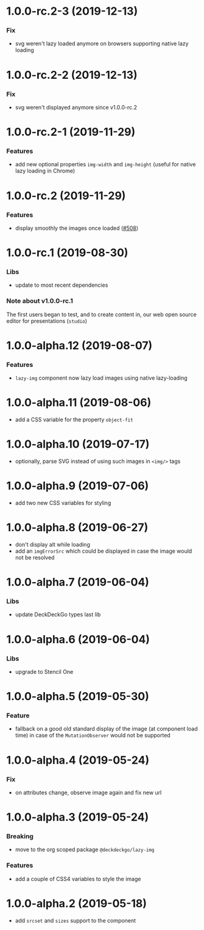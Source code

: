 <a name="1.0.0-rc.2-3"></a>
# 1.0.0-rc.2-3 (2019-12-13)

### Fix

* svg weren't lazy loaded anymore on browsers supporting native lazy loading

<a name="1.0.0-rc.2-2"></a>
# 1.0.0-rc.2-2 (2019-12-13)

### Fix

* svg weren't displayed anymore since v1.0.0-rc.2

<a name="1.0.0-rc.2-1"></a>
# 1.0.0-rc.2-1 (2019-11-29)

### Features

* add new optional properties `img-width` and `img-height` (useful for native lazy loading in Chrome)

<a name="1.0.0-rc.2"></a>
# 1.0.0-rc.2 (2019-11-29)

### Features

* display smoothly the images once loaded ([#508](https://github.com/deckgo/deckdeckgo/issues/508))

<a name="1.0.0-rc.1"></a>
# 1.0.0-rc.1 (2019-08-30)

### Libs

* update to most recent dependencies

### Note about v1.0.0-rc.1

The first users began to test, and to create content in, our web open source editor for presentations (`studio`)

<a name="1.0.0-alpha.12"></a>
# 1.0.0-alpha.12 (2019-08-07)

### Features

* `lazy-img` component now lazy load images using native lazy-loading

<a name="1.0.0-alpha.11"></a>
# 1.0.0-alpha.11 (2019-08-06)

* add a CSS variable for the property `object-fit`

<a name="1.0.0-alpha.10"></a>
# 1.0.0-alpha.10 (2019-07-17)

* optionally, parse SVG instead of using such images in `<img/>` tags

<a name="1.0.0-alpha.9"></a>
# 1.0.0-alpha.9 (2019-07-06)

* add two new CSS variables for styling

<a name="1.0.0-alpha.8"></a>
# 1.0.0-alpha.8 (2019-06-27)

* don't display alt while loading
* add an `imgErrorSrc` which could be displayed in case the image would not be resolved

<a name="1.0.0-alpha.7"></a>
# 1.0.0-alpha.7 (2019-06-04)

### Libs

* update DeckDeckGo types last lib

<a name="1.0.0-alpha.6"></a>
# 1.0.0-alpha.6 (2019-06-04)

### Libs

* upgrade to Stencil One

<a name="1.0.0-alpha.5"></a>
# 1.0.0-alpha.5 (2019-05-30)

### Feature

* fallback on a good old standard display of the image (at component load time) in case of the `MutationObserver` would not be supported

<a name="1.0.0-alpha.4"></a>
# 1.0.0-alpha.4 (2019-05-24)

### Fix

* on attributes change, observe image again and fix new url

<a name="1.0.0-alpha.3"></a>
# 1.0.0-alpha.3 (2019-05-24)

### Breaking

* move to the org scoped package `@deckdeckgo/lazy-img`

### Features

* add a couple of CSS4 variables to style the image

<a name="1.0.0-alpha.2"></a>
# 1.0.0-alpha.2 (2019-05-18)

* add `srcset` and `sizes` support to the component
